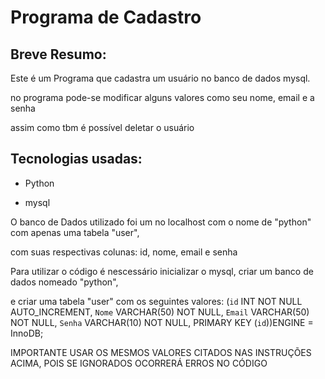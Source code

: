 # Programa de Cadastro

## Breve Resumo:

Este é um Programa que cadastra um usuário no banco de dados mysql.

no programa pode-se modificar alguns valores como seu nome, email e a senha

assim como tbm é possível deletar o usuário

## Tecnologias usadas:

- Python

- mysql

O banco de Dados utilizado foi um no localhost com o nome de "python" com apenas uma tabela "user",

com suas respectivas colunas: id, nome, email e senha



Para utilizar o código é nescessário inicializar o mysql,  criar um banco de dados nomeado "python",

e criar uma tabela "user" com os seguintes valores: (`id` INT NOT NULL AUTO_INCREMENT, `Nome` VARCHAR(50) NOT NULL, `Email` VARCHAR(50) NOT NULL, `Senha` VARCHAR(10) NOT NULL, PRIMARY KEY (`id`))ENGINE = InnoDB;



IMPORTANTE USAR OS MESMOS VALORES CITADOS NAS INSTRUÇÕES ACIMA, POIS SE IGNORADOS OCORRERÁ ERROS NO CÓDIGO


